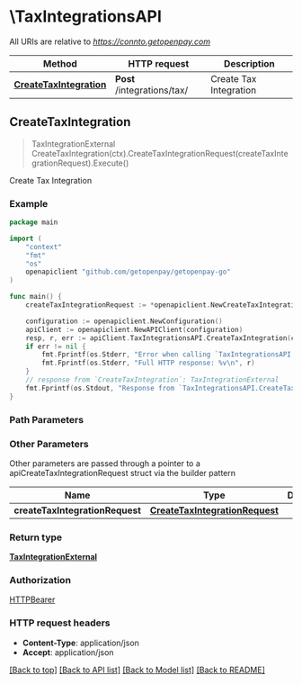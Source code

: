 # \TaxIntegrationsAPI

All URIs are relative to *https://connto.getopenpay.com*

Method | HTTP request | Description
------------- | ------------- | -------------
[**CreateTaxIntegration**](TaxIntegrationsAPI.md#CreateTaxIntegration) | **Post** /integrations/tax/ | Create Tax Integration



## CreateTaxIntegration

> TaxIntegrationExternal CreateTaxIntegration(ctx).CreateTaxIntegrationRequest(createTaxIntegrationRequest).Execute()

Create Tax Integration

### Example

```go
package main

import (
	"context"
	"fmt"
	"os"
	openapiclient "github.com/getopenpay/getopenpay-go"
)

func main() {
	createTaxIntegrationRequest := *openapiclient.NewCreateTaxIntegrationRequest("US/Pacific", map[string]string{"key": "Inner_example"}, openapiclient.TaxIntegrationApiName("anrok_v1")) // CreateTaxIntegrationRequest | 

	configuration := openapiclient.NewConfiguration()
	apiClient := openapiclient.NewAPIClient(configuration)
	resp, r, err := apiClient.TaxIntegrationsAPI.CreateTaxIntegration(context.Background()).CreateTaxIntegrationRequest(createTaxIntegrationRequest).Execute()
	if err != nil {
		fmt.Fprintf(os.Stderr, "Error when calling `TaxIntegrationsAPI.CreateTaxIntegration``: %v\n", err)
		fmt.Fprintf(os.Stderr, "Full HTTP response: %v\n", r)
	}
	// response from `CreateTaxIntegration`: TaxIntegrationExternal
	fmt.Fprintf(os.Stdout, "Response from `TaxIntegrationsAPI.CreateTaxIntegration`: %v\n", resp)
}
```

### Path Parameters



### Other Parameters

Other parameters are passed through a pointer to a apiCreateTaxIntegrationRequest struct via the builder pattern


Name | Type | Description  | Notes
------------- | ------------- | ------------- | -------------
 **createTaxIntegrationRequest** | [**CreateTaxIntegrationRequest**](CreateTaxIntegrationRequest.md) |  | 

### Return type

[**TaxIntegrationExternal**](TaxIntegrationExternal.md)

### Authorization

[HTTPBearer](../README.md#HTTPBearer)

### HTTP request headers

- **Content-Type**: application/json
- **Accept**: application/json

[[Back to top]](#) [[Back to API list]](../README.md#documentation-for-api-endpoints)
[[Back to Model list]](../README.md#documentation-for-models)
[[Back to README]](../README.md)

